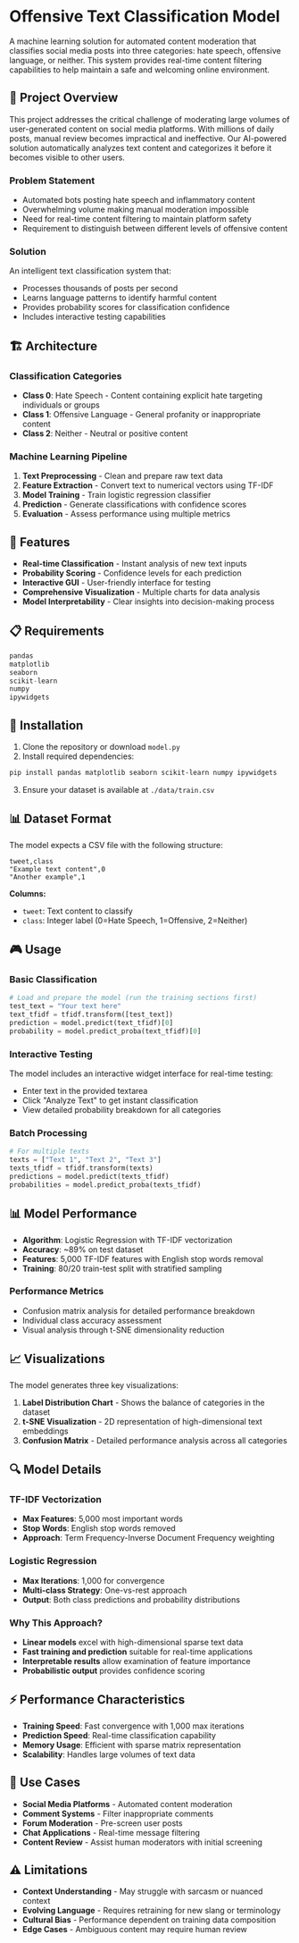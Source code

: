 # Offensive Text Classification Model

A machine learning solution for automated content moderation that classifies social media posts into three categories: hate speech, offensive language, or neither. This system provides real-time content filtering capabilities to help maintain a safe and welcoming online environment.

## 🎯 Project Overview

This project addresses the critical challenge of moderating large volumes of user-generated content on social media platforms. With millions of daily posts, manual review becomes impractical and ineffective. Our AI-powered solution automatically analyzes text content and categorizes it before it becomes visible to other users.

### Problem Statement
- Automated bots posting hate speech and inflammatory content
- Overwhelming volume making manual moderation impossible
- Need for real-time content filtering to maintain platform safety
- Requirement to distinguish between different levels of offensive content

### Solution
An intelligent text classification system that:
- Processes thousands of posts per second
- Learns language patterns to identify harmful content
- Provides probability scores for classification confidence
- Includes interactive testing capabilities

## 🏗️ Architecture

### Classification Categories
- **Class 0**: Hate Speech - Content containing explicit hate targeting individuals or groups
- **Class 1**: Offensive Language - General profanity or inappropriate content
- **Class 2**: Neither - Neutral or positive content

### Machine Learning Pipeline
1. **Text Preprocessing** - Clean and prepare raw text data
2. **Feature Extraction** - Convert text to numerical vectors using TF-IDF
3. **Model Training** - Train logistic regression classifier
4. **Prediction** - Generate classifications with confidence scores
5. **Evaluation** - Assess performance using multiple metrics

## 🚀 Features

- **Real-time Classification** - Instant analysis of new text inputs
- **Probability Scoring** - Confidence levels for each prediction
- **Interactive GUI** - User-friendly interface for testing
- **Comprehensive Visualization** - Multiple charts for data analysis
- **Model Interpretability** - Clear insights into decision-making process

## 📋 Requirements

```python
pandas
matplotlib
seaborn
scikit-learn
numpy
ipywidgets
```

## 🔧 Installation

1. Clone the repository or download `model.py`
2. Install required dependencies:
```bash
pip install pandas matplotlib seaborn scikit-learn numpy ipywidgets
```
3. Ensure your dataset is available at `./data/train.csv`

## 📊 Dataset Format

The model expects a CSV file with the following structure:
```
tweet,class
"Example text content",0
"Another example",1
```

**Columns:**
- `tweet`: Text content to classify
- `class`: Integer label (0=Hate Speech, 1=Offensive, 2=Neither)

## 🎮 Usage

### Basic Classification
```python
# Load and prepare the model (run the training sections first)
test_text = "Your text here"
text_tfidf = tfidf.transform([test_text])
prediction = model.predict(text_tfidf)[0]
probability = model.predict_proba(text_tfidf)[0]
```

### Interactive Testing
The model includes an interactive widget interface for real-time testing:
- Enter text in the provided textarea
- Click "Analyze Text" to get instant classification
- View detailed probability breakdown for all categories

### Batch Processing
```python
# For multiple texts
texts = ["Text 1", "Text 2", "Text 3"]
texts_tfidf = tfidf.transform(texts)
predictions = model.predict(texts_tfidf)
probabilities = model.predict_proba(texts_tfidf)
```

## 📊 Model Performance

- **Algorithm**: Logistic Regression with TF-IDF vectorization
- **Accuracy**: ~89% on test dataset
- **Features**: 5,000 TF-IDF features with English stop words removal
- **Training**: 80/20 train-test split with stratified sampling

### Performance Metrics
- Confusion matrix analysis for detailed performance breakdown
- Individual class accuracy assessment
- Visual analysis through t-SNE dimensionality reduction

## 📈 Visualizations

The model generates three key visualizations:

1. **Label Distribution Chart** - Shows the balance of categories in the dataset
2. **t-SNE Visualization** - 2D representation of high-dimensional text embeddings
3. **Confusion Matrix** - Detailed performance analysis across all categories

## 🔍 Model Details

### TF-IDF Vectorization
- **Max Features**: 5,000 most important words
- **Stop Words**: English stop words removed
- **Approach**: Term Frequency-Inverse Document Frequency weighting

### Logistic Regression
- **Max Iterations**: 1,000 for convergence
- **Multi-class Strategy**: One-vs-rest approach
- **Output**: Both class predictions and probability distributions

### Why This Approach?
- **Linear models** excel with high-dimensional sparse text data
- **Fast training and prediction** suitable for real-time applications
- **Interpretable results** allow examination of feature importance
- **Probabilistic output** provides confidence scoring

## ⚡ Performance Characteristics

- **Training Speed**: Fast convergence with 1,000 max iterations
- **Prediction Speed**: Real-time classification capability
- **Memory Usage**: Efficient with sparse matrix representation
- **Scalability**: Handles large volumes of text data

## 🎯 Use Cases

- **Social Media Platforms** - Automated content moderation
- **Comment Systems** - Filter inappropriate comments
- **Forum Moderation** - Pre-screen user posts
- **Chat Applications** - Real-time message filtering
- **Content Review** - Assist human moderators with initial screening

## ⚠️ Limitations

- **Context Understanding** - May struggle with sarcasm or nuanced context
- **Evolving Language** - Requires retraining for new slang or terminology
- **Cultural Bias** - Performance dependent on training data composition
- **Edge Cases** - Ambiguous content may require human review
